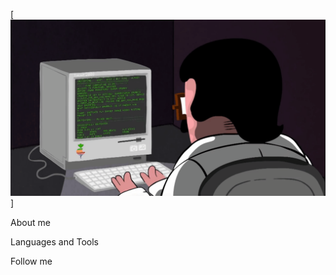 [![Header](https://github.com/16adianay/16adianay/blob/main/assets/programming.gif)]

About me

Languages and Tools

Follow me
